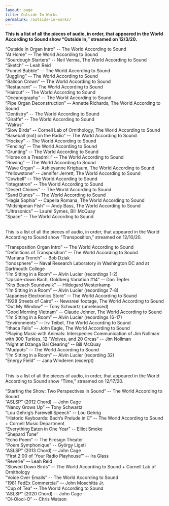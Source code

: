 ```yaml
---
layout: page
title: Outside In Works
permalink: /outside-in-works/
---
```


<p><b>This is a list of all the pieces of audio, in order, that appeared in the World According to Sound show “Outside In,” streamed on 12/3/20.</b></p>

<div>“Outside In Organ Intro” -- The World According to Sound</div>
<div>“At Home” -- The World According to Sound</div>
<div>“Sourdough Starters” -- Neil Verma, The World According to Sound</div>
<div>“Sketch” -- Leah Reid</div>
<div>“Funnel Bubble” -- The World According to Sound</div>
<div>“Juggling” -- The World According to Sound</div>
<div>“Balloon Crown” -- The World According to Sound</div>
<div>“Restaurant” -- The World According to Sound</div>
<div>“Haircut” -- The World According to Sound</div>
<div>“Oceanography” -- The World According to Sound</div>
<div>“Pipe Organ Deconstruction” -- Annette Richards, The World According to Sound</div>
<div>“Dentistry” -- The World According to Sound</div>
<div>“Giraffe” -- The World According to Sound</div>
<div>“Walrus”</div>
<div>“Slow Birds” -- Cornell Lab of Ornithology, The World According to Sound</div>
<div>“Baseball (not) on the Radio” -- The World According to Sound</div>
<div>“Hockey” -- The World According to Sound</div>
<div>“Fencing” -- The World According to Sound</div>
<div>“Grunting” -- The World According to Sound</div>
<div>“Horse on a Treadmill” -- The World According to Sound</div>
<div>“Rowing” -- The World According to Sound</div>
<div>“Wave Organ” -- Ashleyanne Krigbaum, The World According to Sound</div>
<div>“Yellowstone” -- Jennifer Jerrett, The World According to Sound</div>
<div>“Cowbell” -- The World According to Sound</div>
<div>“Integratron” -- The World According to Sound</div>
<div>“Desert Chimes” -- The World According to Sound</div>
<div>“Sand Dunes” -- The World According to Sound</div>
<div>“Hagia Sophia” -- Capella Romana, The World According to Sound</div>
<div>“Midshipman Fish” -- Andy Bass, The World According to Sound</div>
<div>“Ultrasonics” -- Laurel Symes, Bill McQuay</div>
<div>“Space” -- The World According to Sound</div>

<br>
<p>This is a list of all the pieces of audio, in order, that appeared in the World According to Sound show “Transposition,” streamed on 12/10/20.<p>

<div>“Transposition Organ Intro” -- The World According to Sound</div>
<div>“Definitions of Transposition”  -- The World According to Sound</div>
<div>“Mariana Trench” -- Bob Dziak</div>
<div>“Ionosphere” -- Naval Research Laboratory in Washington DC and at Dartmouth College</div>
<div>“I’m Sitting in a Room” -- Alvin Lucier  (recordings 1-2)</div>
<div>“Upside-down Bach, Goldberg Variation #14” -- Dan Tepfer</div>
<div>“Kits Beach Soundwalk” -- Hildegard Westerkamp</div>
<div>“I’m Sitting in a Room” -- Alvin Lucier (recordings 7-8)</div>
<div>“Japanese Electronics Store” -- The World According to Sound</div>
<div>“1928 Streets of Cairo” -- Newsreel footage, The World According to Sound</div>
<div>“Out My Window”  -- Tony Schwartz (unreleased)</div>
<div>“Good Morning Vietnam” -- Claude Johner, The World According to Sound</div>
<div>“I’m Sitting in a Room” -- Alvin Lucier (recordings 16-17)</div>
<div>“Environments” -- Irv Teibel, The World According to Sound</div>
<div>“Ithaca Falls” -- John Eagle, The World According to Sound</div>
<div>“Playing Music with Animals: Interspecies Communication of Jim Nollman with 300 Turkies, 12 “Wolves, and 20 Orcas” -- Jim Nollman</div>
<div>“Night at Dzanga Bai Clearing” -- Bill McQuay</div>
<div>“Mudpots” -- The World According to Sound</div>
<div>“I’m Sitting in a Room” -- Alvin Lucier (recording 32)</div>
<div>“Energy Field” -- Jana Winderen (excerpt)</div>

<br>
<p>This is a list of all the pieces of audio, in order, that appeared in the World According to Sound show “Time,” streamed on 12/17/20.</p>

<div>“Starting the Show: Two Perspectives in Sound” -- The World According to Sound</div>
<div>“ASLSP” (2012 Chord) -- John Cage</div>
<div>“Nancy Grows Up” -- Tony Schwartz</div>
<div>“Lou Gehrig’s Farewell Speech” -- Lou Gehrig</div>
<div>“Historic Keyboards: Bach’s Prelude in C” -- The World According to Sound + Cornell Music Department</div>
<div>“Everything Eaten in One Year” -- Elliot Smoke</div>
<div>“Shepard Tone”</div>
<div>“Echo Poem” -- The Firesign Theater</div>
<div>“Poèm Symphonique” -- György Ligeti</div>
<div>“ASLSP” (2013 Chord) -- John Cage</div>
<div>“First 2:00 of ‘Your Radio Playhouse’” -- Ira Glass</div>
<div>“Reverie” -- Leah Reid</div>
<div>“Slowed Down Birds” -- The World According to Sound + Cornell Lab of Ornithology</div>
<div>“Voice Over Emails” -- The World According to Sound</div>
<div>“1981 FedEx Commercial” -- John Moschitta Jr.</div>
<div>“Cup of Tea” -- The World According to Sound</div>
<div>“ASLSP” (2020 Chord) -- John Cage</div>
<div>“Ol-Olool-O” -- Chris Watson</div>
